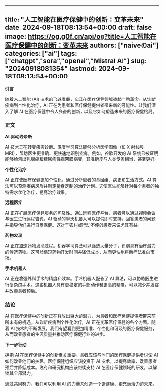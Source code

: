 
---
title: "人工智能在医疗保健中的创新：变革未来"
date: 2024-09-18T08:13:54+00:00
draft: false
image: https://og.g0f.cn/api/og?title=人工智能在医疗保健中的创新：变革未来
authors: ["naiveのai"]
categories: ["ai"]
tags: ["chatgpt","sora","openai","Mistral AI"]
slug: "20240918081354"
lastmod: 2024-09-18T08:13:54+00:00
---
**引言**

随着人工智能 (AI) 技术的飞速发展，它正在医疗保健领域掀起一场革命。从诊断疾病到个性化治疗，AI 正在为患者和医疗保健提供者带来新的可能性。让我们深入了解 AI 在医疗保健中令人兴奋的创新，以及它如何塑造未来的医疗保健格局。

### 正文

**AI 驱动的诊断**

AI 技术正在转变疾病诊断。深度学习算法能够分析医学图像（如 X 射线和 MRI），帮助医生更准确、更快速地识别疾病。例如，谷歌开发的 AI 系统已被证明能够检测出乳腺癌和糖尿病性视网膜病变，其准确度与人类专家相当，甚至更好。

**个性化治疗**

AI 正在使医疗保健更加个性化。通过分析患者的基因组、病史和生活方式，AI 算法可以预测疾病风险并制定量身定制的治疗计划。这使医生能够针对每个患者的独特需求优化治疗，提高治疗效果。

**远程医疗**

AI 正在扩展医疗保健服务的可及性。通过远程医疗平台，患者可以通过视频会议与医生进行远程咨询。AI 驱动的聊天机器人可以提供即时支持，回答患者的问题并指导他们进行自我保健。这对于农村或行动不便的患者来说尤其有益。

**药物发现**

AI 正在加速药物发现过程。机器学习算法可以筛选大量分子，识别具有治疗潜力的候选药物。这可以缩短药物开发时间并降低成本，从而更快地将新疗法推向市场。

**手术机器人**

AI 正在增强外科手术的精度和效率。手术机器人配备了 AI 算法，可以协助医生进行复杂的手术。这些机器人具有更稳定的手部动作和更高的精度，可以减少并发症并改善患者预后。

### 结论

AI 在医疗保健中的创新正在释放出巨大的潜力，为患者和医疗保健提供者带来前所未有的机遇。从诊断疾病到个性化治疗，AI 正在变革医疗保健的各个方面。随着 AI 技术的不断发展，我们有望看到更加精准、个性化和可及的医疗保健服务，从而改善患者的生活质量并推动医疗保健行业的进步。

**下一步行动**

拥抱 AI 在医疗保健中的创新至关重要。患者应该与他们的医疗保健提供者讨论 AI 如何改善他们的护理。医疗保健组织应该投资于 AI 技术，以提高效率、改善患者预后并降低成本。政府和研究机构应该继续支持 AI 在医疗保健领域的研发，以解锁其全部潜力。

通过共同努力，我们可以利用 AI 的力量来创造一个更健康、更充满活力的未来。